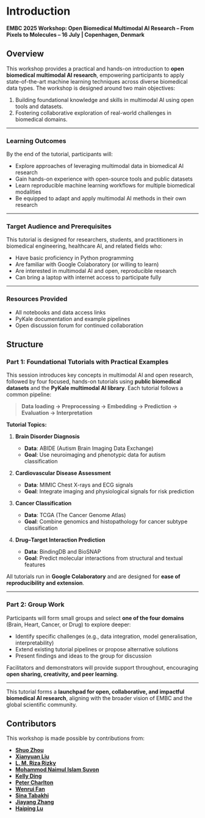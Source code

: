 # Introduction

**EMBC 2025 Workshop: Open Biomedical Multimodal AI Research – From Pixels to Molecules  – 16 July | Copenhagen, Denmark**

## Overview

This workshop provides a practical and hands-on introduction to **open biomedical multimodal AI research**, empowering participants to apply state-of-the-art machine learning techniques across diverse biomedical data types. The workshop is designed around two main objectives:
1. Building foundational knowledge and skills in multimodal AI using open tools and datasets.
2. Fostering collaborative exploration of real-world challenges in biomedical domains.

---

### Learning Outcomes
By the end of the tutorial, participants will:
- Explore approaches of leveraging multimodal data in biomedical AI research
- Gain hands-on experience with open-source tools and public datasets
- Learn reproducible machine learning workflows for multiple biomedical modalities
- Be equipped to adapt and apply multimodal AI methods in their own research

---

### Target Audience and Prerequisites

This tutorial is designed for researchers, students, and practitioners in biomedical engineering, healthcare AI, and related fields who:

- Have basic proficiency in Python programming
- Are familiar with Google Colaboratory (or willing to learn)
- Are interested in multimodal AI and open, reproducible research
- Can bring a laptop with internet access to participate fully

---

### Resources Provided
- All notebooks and data access links
- PyKale documentation and example pipelines
- Open discussion forum for continued collaboration

## Structure

### Part 1: Foundational Tutorials with Practical Examples
This session introduces key concepts in multimodal AI and open research, followed by four focused, hands-on tutorials using **public biomedical datasets** and the **PyKale multimodal AI library**. Each tutorial follows a common pipeline:

> **Data loading → Preprocessing → Embedding → Prediction → Evaluation → Interpretation**

**Tutorial Topics:**
1. **Brain Disorder Diagnosis**
   - **Data**: ABIDE (Autism Brain Imaging Data Exchange)
   - **Goal**: Use neuroimaging and phenotypic data for autism classification

2. **Cardiovascular Disease Assessment**
   - **Data**: MIMIC Chest X-rays and ECG signals
   - **Goal**: Integrate imaging and physiological signals for risk prediction

3. **Cancer Classification**
   - **Data**: TCGA (The Cancer Genome Atlas)
   - **Goal**: Combine genomics and histopathology for cancer subtype classification

4. **Drug–Target Interaction Prediction**
   - **Data**: BindingDB and BioSNAP
   - **Goal**: Predict molecular interactions from structural and textual features

All tutorials run in **Google Colaboratory** and are designed for **ease of reproducibility and extension**.

---

### Part 2: Group Work
Participants will form small groups and select **one of the four domains** (Brain, Heart, Cancer, or Drug) to explore deeper:

- Identify specific challenges (e.g., data integration, model generalisation, interpretability)
- Extend existing tutorial pipelines or propose alternative solutions
- Present findings and ideas to the group for discussion

Facilitators and demonstrators will provide support throughout, encouraging **open sharing, creativity, and peer learning**.

---

This tutorial forms a **launchpad for open, collaborative, and impactful biomedical AI research**, aligning with the broader vision of EMBC and the global scientific community.


## Contributors

This workshop is made possible by contributions from:

- **[Shuo Zhou](https://github.com/shuo-zhou)**
- **[Xianyuan Liu](https://github.com/xianyuanliu)**
- **[L. M. Riza Rizky](https://github.com/zaRizk7)**
- **[Mohammod Naimul Islam Suvon](https://github.com/Mdnaimulislam)**
- **[Kelly Ding](https://github.com/kellydingzx)**
- **[Peter Charlton](https://github.com/peterhcharlton)**
- **[Wenrui Fan](https://github.com/orgs/Shef-AIRE/people/wenruifan)**
- **[Sina Tabakhi](https://github.com/SinaTabakhi)**
- **[Jiayang Zhang](https://github.com/jiayang-zhang)**
- **[Haiping Lu](https://github.com/haipinglu)**

<!-- ```{tableofcontents}
``` -->
